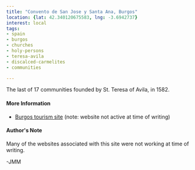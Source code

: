 ```yaml
---
title: "Convento de San Jose y Santa Ana, Burgos"
location: {lat: 42.340120675583, lng: -3.6942737}
interest: local
tags:
- spain
- burgos
- churches
- holy-persons
- teresa-avila
- discalced-carmelites
- communities

---
```



The last of 17 communities founded by St. Teresa of Avila, in 1582.

#### More Information

* [Burgos tourism site](https://turismo.aytoburgos.es/cultura-y-patrimonio1/-/asset_publisher/PMC541iCzJ73/content/convento-de-san-jos%25C3%25A9-y-santa-ana) (note: website not active at time of writing)




#### Author's Note

Many of the websites associated with this site were not working at time of writing.

-JMM




